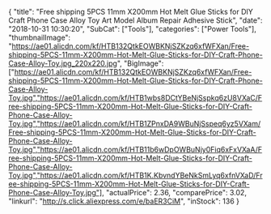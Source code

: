 {
	"title": "Free shipping 5PCS 11mm X200mm Hot Melt Glue Sticks for DIY Craft Phone Case Alloy Toy Art Model Album Repair Adhesive Stick",
	"date": "2018-10-31 10:30:20",
	"SubCat": ["Tools"],
	"categories": ["Power Tools"],
	"thumbnailImage": "https://ae01.alicdn.com/kf/HTB132QtkEOWBKNjSZKzq6xfWFXan/Free-shipping-5PCS-11mm-X200mm-Hot-Melt-Glue-Sticks-for-DIY-Craft-Phone-Case-Alloy-Toy.jpg_220x220.jpg",
	"BigImage": ["https://ae01.alicdn.com/kf/HTB132QtkEOWBKNjSZKzq6xfWFXan/Free-shipping-5PCS-11mm-X200mm-Hot-Melt-Glue-Sticks-for-DIY-Craft-Phone-Case-Alloy-Toy.jpg","https://ae01.alicdn.com/kf/HTB1wbs8DCtYBeNjSspkq6zU8VXaC/Free-shipping-5PCS-11mm-X200mm-Hot-Melt-Glue-Sticks-for-DIY-Craft-Phone-Case-Alloy-Toy.jpg","https://ae01.alicdn.com/kf/HTB1ZPnxDA9WBuNjSspeq6yz5VXam/Free-shipping-5PCS-11mm-X200mm-Hot-Melt-Glue-Sticks-for-DIY-Craft-Phone-Case-Alloy-Toy.jpg","https://ae01.alicdn.com/kf/HTB11b6wDpOWBuNjy0Fiq6xFxVXaA/Free-shipping-5PCS-11mm-X200mm-Hot-Melt-Glue-Sticks-for-DIY-Craft-Phone-Case-Alloy-Toy.jpg","https://ae01.alicdn.com/kf/HTB1K.KbvndYBeNkSmLyq6xfnVXaD/Free-shipping-5PCS-11mm-X200mm-Hot-Melt-Glue-Sticks-for-DIY-Craft-Phone-Case-Alloy-Toy.jpg"],
	"actualPrice": 2.36,
	"comparePrice": 3.02,
	"linkurl": "http://s.click.aliexpress.com/e/baER3CiM",
	"inStock": 136
}
